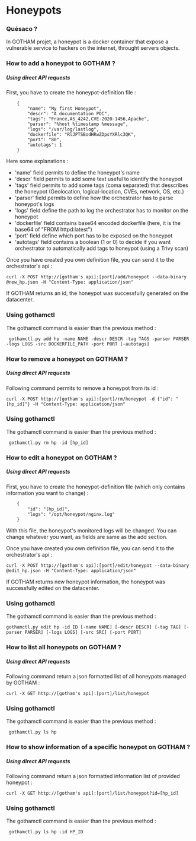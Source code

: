 # Honeypots

### Quésaco ?

In GOTHAM projet, a honeypot is a docker container that expose a vulnerable service to hackers on the internet, throught servers objects.

### How to add a honeypot to GOTHAM ?

##### Using direct API requests

First, you have to create the honeypot-definition file :

```
    {
        "name": "My first Honeypot",
        "descr": "A documentation POC",
        "tags": "France,AS_4242,CVE-2020-1456,Apache",
        "parser": "%host %timestamp %message",
        "logs": "/var/log/lastlog",
        "dockerfile": "RlJPTSBodHRwZDpsYXRlc3QK",
        "port": "80",
        "autotags": 1
    }

```

Here some explanations :
* 'name' field permits to define the honeypot's name
* 'descr' field permits to add some text useful to identify the honeypot
* 'tags' field permits to add some tags (coma separated) that desscribes the honeypot (Geolocation, logical-location, CVEs, network, OS, etc.)
* 'parser' field permits to define how the orchestrator has to parse honeypot's logs
* 'logs' field define the path to log the orchestrator has to monitor on the honeypot
* 'dockerfile' field contains base64 encoded dockerfile (here, it is the base64 of "FROM httpd:latest")
* 'port' field define which port has to be exposed on the honeypot
* 'autotags' field contains a boolean (1 or 0) to decide if you want orchestrator to automatically add tags to honeypot (using a Trivy scan)

Once you have created you own definition file, you can send it to the orchestrator's api :

```
curl -X POST http://[gotham's api]:[port]/add/honeypot --data-binary @new_hp.json -H "Content-Type: application/json"
```

If GOTHAM returns an id, the honeypot was successfully generated on the datacenter.

### Using gothamctl

The gothamctl command is easier than the previous method :
```
 gothamctl.py add hp -name NAME -descr DESCR -tag TAGS -parser PARSER -logs LOGS -src DOCKERFILE_PATH -port PORT [-autotags]
```

### How to remove a honeypot on GOTHAM ?
##### Using direct API requests
Following command permits to remove a honeypot from its id :
```
curl -X POST http://[gotham's api]:[port]/rm/honeypot -d {"id": "[hp_id]"} -H "Content-Type: application/json"
```

### Using gothamctl

The gothamctl command is easier than the previous method :
```
 gothamctl.py rm hp -id [hp_id]
```

### How to edit a honeypot on GOTHAM ?

##### Using direct API requests

First, you have to create the honeypot-definition file (which only contains information you want to change) :

```
    {
        "id": "[hp_id]",
        "logs": "/opt/honeypot/nginx.log"
    }

```
With this file, the honeypot's monitored logs will be changed. You can change whatever you want, as fields are same as the add section.

Once you have created you own definition file, you can send it to the orchestrator's api :

```
curl -X POST http://[gotham's api]:[port]/edit/honeypot --data-binary @edit_hp.json -H "Content-Type: application/json"
```

If GOTHAM returns new honeypot information, the honeypot was successfully edited on the datacenter.

### Using gothamctl

The gothamctl command is easier than the previous method :
```
gothamctl.py edit hp -id ID [-name NAME] [-descr DESCR] [-tag TAG] [-parser PARSER] [-logs LOGS] [-src SRC] [-port PORT]
```

### How to list all honeypots on GOTHAM ?

##### Using direct API requests

Following command return a json formatted list of all honeypots managed by GOTHAM :
```
curl -X GET http://[gotham's api]:[port]/list/honeypot
```

### Using gothamctl

The gothamctl command is easier than the previous method :
```
 gothamctl.py ls hp
```

### How to show information of a specific honeypot on GOTHAM ?

##### Using direct API requests

Following command return a json formatted information list of provided honeypot :
```
curl -X GET http://[gotham's api]:[port]/list/honeypot?id=[hp_id]
```

### Using gothamctl

The gothamctl command is easier than the previous method :
```
 gothamctl.py ls hp -id HP_ID
```
